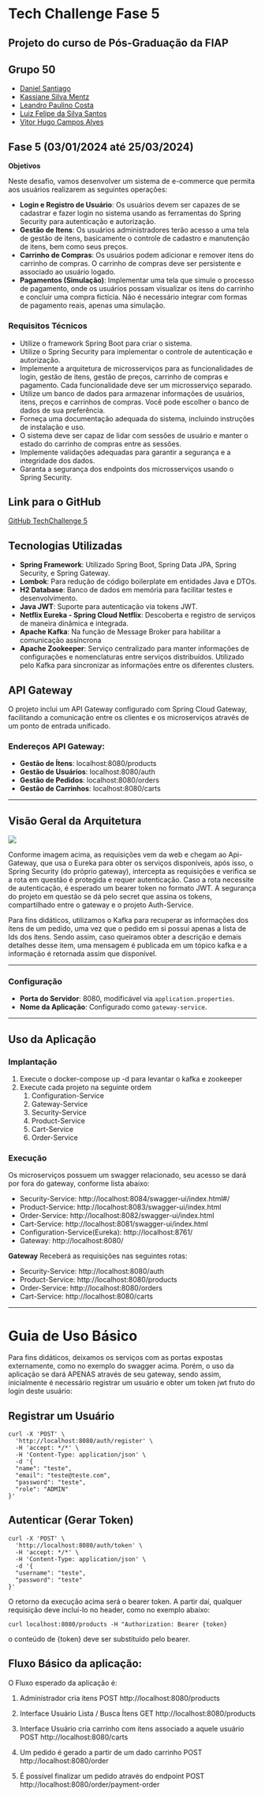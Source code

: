 # Tech Challenge Fase 5
## Projeto do curso de Pós-Graduação da FIAP

## Grupo 50

- [Daniel Santiago](https://github.com/SantiagoDDaniel)
- [Kassiane Silva Mentz](https://github.com/kassimentz)
- [Leandro Paulino Costa](https://github.com/LeandroPC)
- [Luiz Felipe da Silva Santos](https://github.com/Felipe-3191)
- [Vitor Hugo Campos Alves](https://github.com/vitorAlves1992/)


## Fase 5 (03/01/2024 até 25/03/2024)


**Objetivos**

 Neste desafio, vamos desenvolver um sistema de e-commerce que permita aos usuários realizarem as seguintes operações:

 * **Login e Registro de Usuário**: Os usuários devem ser capazes de se cadastrar e fazer login no sistema usando as ferramentas do Spring Security para autenticação e autorização.
 * **Gestão de Itens**: Os usuários administradores terão acesso a uma tela de gestão de itens, basicamente o controle de cadastro e manutenção de itens, bem como seus preços.
 * **Carrinho de Compras**: Os usuários podem adicionar e remover itens do carrinho de compras. O carrinho de compras deve ser persistente e associado ao usuário logado.
 * **Pagamentos (Simulação)**: Implementar uma tela que simule o processo de pagamento, onde os usuários possam visualizar os itens do carrinho e concluir uma compra fictícia. Não é necessário integrar com formas de pagamento reais, apenas uma simulação.


### Requisitos Técnicos 
* Utilize o framework Spring Boot para criar o sistema.
* Utilize o Spring Security para implementar o controle de autenticação e autorização.
* Implemente a arquitetura de microsserviços para as funcionalidades de login, gestão de itens, gestão de preços, carrinho de compras e pagamento. Cada funcionalidade deve ser um microsserviço separado.
* Utilize um banco de dados para armazenar informações de usuários, itens, preços e carrinhos de compras. Você pode escolher o banco de dados de sua preferência.
* Forneça uma documentação adequada do sistema, incluindo instruções de instalação e uso.
*  O sistema deve ser capaz de lidar com sessões de usuário e manter o estado do carrinho de compras entre as sessões.
*  Implemente validações adequadas para garantir a segurança e a integridade dos dados.
*  Garanta a segurança dos endpoints dos microsserviços usando o Spring Security.

## Link para o GitHub 

[GitHub TechChallenge 5](https://github.com/SantiagoDDaniel/fiap)

## Tecnologias Utilizadas
- **Spring Framework**: Utilizado Spring Boot, Spring Data JPA, Spring Security, e Spring Gateway.
- **Lombok**: Para redução de código boilerplate em entidades Java e DTOs.
- **H2 Database**: Banco de dados em memória para facilitar testes e desenvolvimento.
- **Java JWT**: Suporte para autenticação via tokens JWT.
- **Netflix Eureka - Spring Cloud Netflix**: Descoberta e registro de serviços de maneira dinâmica e integrada.
- **Apache Kafka**: Na função de Message Broker para habilitar a comunicação assíncrona  
- **Apache Zookeeper**: Serviço centralizado para manter informações de configurações e nomenclaturas entre serviços distribuídos. Utilizado pelo Kafka para sincronizar as informações entre os diferentes clusters.

## API Gateway
O projeto inclui um API Gateway configurado com Spring Cloud Gateway, facilitando a comunicação entre os clientes e os microserviços através de um ponto de entrada unificado.

### Endereços API Gateway: 

- **Gestão de Ítens**: localhost:8080/products
- **Gestão de Usuários**: localhost:8080/auth
- **Gestão de Pedidos**: localhost:8080/orders
- **Gestão de Carrinhos**: localhost:8080/carts


---
## Visão Geral da Arquitetura 

![](2024-03-25-21-05-23.png)


Conforme imagem acima, as requisições vem da web e chegam ao Api-Gateway, que usa o Eureka para obter os serviços disponíveis, após isso, o Spring Security (do próprio gateway), intercepta as requisições e verifica se a rota em questão é protegida e requer autenticação. 
Caso a rota necessite de autenticação, é esperado um bearer token no formato JWT. A segurança do projeto em questão se dá pelo secret que assina os tokens, compartilhado entre o gateway e o projeto Auth-Service. 

Para fins didáticos, utilizamos o Kafka para recuperar as informações dos ítens de um pedido, uma vez que o pedido em si possui apenas a lista de Ids dos ítens. Sendo assim, caso queiramos obter a descrição e demais detalhes desse item, uma mensagem é publicada em um tópico kafka e a informação é retornada assim que disponível. 



---

### Configuração
- **Porta do Servidor**: 8080, modificável via `application.properties`.
- **Nome da Aplicação**: Configurado como `gateway-service`.

---

## Uso da Aplicação

### Implantação

1. Execute o docker-compose up -d para levantar o kafka e zookeeper
2. Execute cada projeto na seguinte ordem 
   1. Configuration-Service 
   2. Gateway-Service
   3. Security-Service
   4. Product-Service
   5. Cart-Service
   6. Order-Service


### Execução

Os microserviços possuem um swagger relacionado, seu acesso se dará por fora do gateway, conforme lista abaixo: 

- Security-Service: http://localhost:8084/swagger-ui/index.html#/
- Product-Service: http://localhost:8083/swagger-ui/index.html
- Order-Service: http://localhost:8082/swagger-ui/index.html
- Cart-Service: http://localhost:8081/swagger-ui/index.html
- Configuration-Service(Eureka): http://localhost:8761/
- Gateway: http://localhost:8080/ 

**Gateway**
Receberá as requisições nas seguintes rotas:
- Security-Service: http://localhost:8080/auth
- Product-Service: http://localhost:8080/products
- Order-Service: http://localhost:8080/orders
- Cart-Service: http://localhost:8080/carts

---
# Guia de Uso Básico

Para fins didáticos, deixamos os serviços com as portas expostas externamente, como no exemplo do swagger acima. Porém, o uso da aplicação se dará APENAS através de seu gateway, sendo assim, inicialmente é necessário registrar um usuário e obter um token jwt fruto do login deste usuário:


## Registrar um Usuário

```
curl -X 'POST' \
  'http://localhost:8080/auth/register' \
  -H 'accept: */*' \
  -H 'Content-Type: application/json' \
  -d '{
  "name": "teste",
  "email": "teste@teste.com",
  "password": "teste",
  "role": "ADMIN"
}'
```

## Autenticar (Gerar Token)

```
curl -X 'POST' \
  'http://localhost:8080/auth/token' \
  -H 'accept: */*' \
  -H 'Content-Type: application/json' \
  -d '{
  "username": "teste",
  "password": "teste"
}'
```

O retorno da execução acima será o bearer token. A partir daí, qualquer requisição deve incluí-lo no header, como no exemplo abaixo: 
```
curl localhost:8080/products -H "Authorization: Bearer {token}
```

o conteúdo de {token} deve ser substituído pelo bearer.


## Fluxo Básico da aplicação: 
O Fluxo esperado da aplicação é: 
1. Administrador cria ítens  POST http://localhost:8080/products
2. Interface Usuário Lista / Busca Ítens GET http://localhost:8080/products
3. Interface Usuário cria carrinho com ítens associado a aquele usuário POST http://localhost:8080/carts

4. Um pedido é gerado a partir de um dado carrinho POST http://localhost:8080/order

5. É possível finalizar um pedido através do endpoint POST http://localhost:8080/order/payment-order


